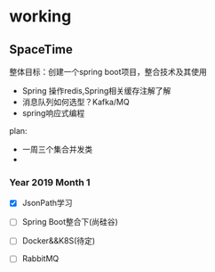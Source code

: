 #  working





## SpaceTime

整体目标：创建一个spring boot项目，整合技术及其使用

+ Spring 操作redis,Spring相关缓存注解了解
+ 消息队列如何选型？Kafka/MQ
+ spring响应式编程



plan:

+ 一周三个集合并发类
+ 





### Year 2019 Month 1

- [x] JsonPath学习

- [ ] Spring Boot整合下(尚硅谷)

- [ ] Docker&&K8S(待定)

- [ ] RabbitMQ




